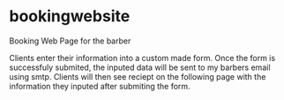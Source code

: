# bookingwebsite
Booking Web Page for the barber 

Clients enter their information into a custom made form. Once the form is successfuly submited, the inputed data will be sent to my barbers email using smtp.
Clients will then see reciept on the following page with the information they inputed after submiting the form. 
